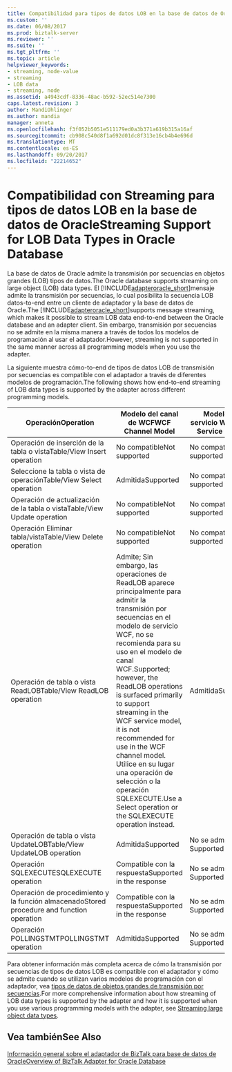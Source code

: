 ```yaml
---
title: Compatibilidad para tipos de datos LOB en la base de datos de Oracle de streaming | Documentos de Microsoft
ms.custom: ''
ms.date: 06/08/2017
ms.prod: biztalk-server
ms.reviewer: ''
ms.suite: ''
ms.tgt_pltfrm: ''
ms.topic: article
helpviewer_keywords:
- streaming, node-value
- streaming
- LOB data
- streaming, node
ms.assetid: a4943cdf-8336-48ac-b592-52ec514e7300
caps.latest.revision: 3
author: MandiOhlinger
ms.author: mandia
manager: anneta
ms.openlocfilehash: f3f052b5051e511179ed0a3b371a619b315a16af
ms.sourcegitcommit: cb908c540d8f1a692d01dc8f313e16cb4b4e696d
ms.translationtype: MT
ms.contentlocale: es-ES
ms.lasthandoff: 09/20/2017
ms.locfileid: "22214652"
---
```

# <a name="streaming-support-for-lob-data-types-in-oracle-database"></a><span data-ttu-id="9e2ce-102">Compatibilidad con Streaming para tipos de datos LOB en la base de datos de Oracle</span><span class="sxs-lookup"><span data-stu-id="9e2ce-102">Streaming Support for LOB Data Types in Oracle Database</span></span>
<span data-ttu-id="9e2ce-103">La base de datos de Oracle admite la transmisión por secuencias en objetos grandes (LOB) tipos de datos.</span><span class="sxs-lookup"><span data-stu-id="9e2ce-103">The Oracle database supports streaming on large object (LOB) data types.</span></span> <span data-ttu-id="9e2ce-104">El [!INCLUDE[adapteroracle_short](../../includes/adapteroracle-short-md.md)]mensaje admite la transmisión por secuencias, lo cual posibilita la secuencia LOB datos-to-end entre un cliente de adaptador y la base de datos de Oracle.</span><span class="sxs-lookup"><span data-stu-id="9e2ce-104">The [!INCLUDE[adapteroracle_short](../../includes/adapteroracle-short-md.md)]supports message streaming, which makes it possible to stream LOB data end-to-end between the Oracle database and an adapter client.</span></span> <span data-ttu-id="9e2ce-105">Sin embargo, transmisión por secuencias no se admite en la misma manera a través de todos los modelos de programación al usar el adaptador.</span><span class="sxs-lookup"><span data-stu-id="9e2ce-105">However, streaming is not supported in the same manner across all programming models when you use the adapter.</span></span>  
  
 <span data-ttu-id="9e2ce-106">La siguiente muestra cómo-to-end de tipos de datos LOB de transmisión por secuencias es compatible con el adaptador a través de diferentes modelos de programación.</span><span class="sxs-lookup"><span data-stu-id="9e2ce-106">The following shows how end-to-end streaming of LOB data types is supported by the adapter across different programming models.</span></span>  
  
|<span data-ttu-id="9e2ce-107">Operación</span><span class="sxs-lookup"><span data-stu-id="9e2ce-107">Operation</span></span>|<span data-ttu-id="9e2ce-108">Modelo del canal de WCF</span><span class="sxs-lookup"><span data-stu-id="9e2ce-108">WCF Channel Model</span></span>|<span data-ttu-id="9e2ce-109">Modelo de servicio WCF</span><span class="sxs-lookup"><span data-stu-id="9e2ce-109">WCF Service Model</span></span>|<span data-ttu-id="9e2ce-110">BizTalk Server</span><span class="sxs-lookup"><span data-stu-id="9e2ce-110">BizTalk Server</span></span>|  
|---------------|-----------------------|-----------------------|--------------------|  
|<span data-ttu-id="9e2ce-111">Operación de inserción de la tabla o vista</span><span class="sxs-lookup"><span data-stu-id="9e2ce-111">Table/View Insert operation</span></span>|<span data-ttu-id="9e2ce-112">No compatible</span><span class="sxs-lookup"><span data-stu-id="9e2ce-112">Not supported</span></span>|<span data-ttu-id="9e2ce-113">No compatible</span><span class="sxs-lookup"><span data-stu-id="9e2ce-113">Not supported</span></span>|<span data-ttu-id="9e2ce-114">No compatible</span><span class="sxs-lookup"><span data-stu-id="9e2ce-114">Not supported</span></span>|  
|<span data-ttu-id="9e2ce-115">Seleccione la tabla o vista de operación</span><span class="sxs-lookup"><span data-stu-id="9e2ce-115">Table/View Select operation</span></span>|<span data-ttu-id="9e2ce-116">Admitida</span><span class="sxs-lookup"><span data-stu-id="9e2ce-116">Supported</span></span>|<span data-ttu-id="9e2ce-117">No compatible</span><span class="sxs-lookup"><span data-stu-id="9e2ce-117">Not supported</span></span>|<span data-ttu-id="9e2ce-118">Admitida</span><span class="sxs-lookup"><span data-stu-id="9e2ce-118">Supported</span></span>|  
|<span data-ttu-id="9e2ce-119">Operación de actualización de la tabla o vista</span><span class="sxs-lookup"><span data-stu-id="9e2ce-119">Table/View Update operation</span></span>|<span data-ttu-id="9e2ce-120">No compatible</span><span class="sxs-lookup"><span data-stu-id="9e2ce-120">Not supported</span></span>|<span data-ttu-id="9e2ce-121">No compatible</span><span class="sxs-lookup"><span data-stu-id="9e2ce-121">Not supported</span></span>|<span data-ttu-id="9e2ce-122">No compatible</span><span class="sxs-lookup"><span data-stu-id="9e2ce-122">Not supported</span></span>|  
|<span data-ttu-id="9e2ce-123">Operación Eliminar tabla/vista</span><span class="sxs-lookup"><span data-stu-id="9e2ce-123">Table/View Delete operation</span></span>|<span data-ttu-id="9e2ce-124">No compatible</span><span class="sxs-lookup"><span data-stu-id="9e2ce-124">Not supported</span></span>|<span data-ttu-id="9e2ce-125">No compatible</span><span class="sxs-lookup"><span data-stu-id="9e2ce-125">Not supported</span></span>|<span data-ttu-id="9e2ce-126">No compatible</span><span class="sxs-lookup"><span data-stu-id="9e2ce-126">Not supported</span></span>|  
|<span data-ttu-id="9e2ce-127">Operación de tabla o vista ReadLOB</span><span class="sxs-lookup"><span data-stu-id="9e2ce-127">Table/View ReadLOB operation</span></span>|<span data-ttu-id="9e2ce-128">Admite; Sin embargo, las operaciones de ReadLOB aparece principalmente para admitir la transmisión por secuencias en el modelo de servicio WCF, no se recomienda para su uso en el modelo de canal WCF.</span><span class="sxs-lookup"><span data-stu-id="9e2ce-128">Supported; however, the ReadLOB operations is surfaced primarily to support streaming in the WCF service model, it is not recommended for use in the WCF channel model.</span></span> <span data-ttu-id="9e2ce-129">Utilice en su lugar una operación de selección o la operación SQLEXECUTE.</span><span class="sxs-lookup"><span data-stu-id="9e2ce-129">Use a Select operation or the SQLEXECUTE operation instead.</span></span>|<span data-ttu-id="9e2ce-130">Admitida</span><span class="sxs-lookup"><span data-stu-id="9e2ce-130">Supported</span></span>|<span data-ttu-id="9e2ce-131">La operación de ReadLOB no es compatible con BizTalk Server.</span><span class="sxs-lookup"><span data-stu-id="9e2ce-131">The ReadLOB operation is not supported for BizTalk Server.</span></span> <span data-ttu-id="9e2ce-132">Utilice en su lugar una operación de selección.</span><span class="sxs-lookup"><span data-stu-id="9e2ce-132">Use a Select operation instead.</span></span>|  
|<span data-ttu-id="9e2ce-133">Operación de tabla o vista UpdateLOB</span><span class="sxs-lookup"><span data-stu-id="9e2ce-133">Table/View UpdateLOB operation</span></span>|<span data-ttu-id="9e2ce-134">Admitida</span><span class="sxs-lookup"><span data-stu-id="9e2ce-134">Supported</span></span>|<span data-ttu-id="9e2ce-135">No se admite</span><span class="sxs-lookup"><span data-stu-id="9e2ce-135">Not Supported</span></span>|<span data-ttu-id="9e2ce-136">Admitida</span><span class="sxs-lookup"><span data-stu-id="9e2ce-136">Supported</span></span>|  
|<span data-ttu-id="9e2ce-137">Operación SQLEXECUTE</span><span class="sxs-lookup"><span data-stu-id="9e2ce-137">SQLEXECUTE operation</span></span>|<span data-ttu-id="9e2ce-138">Compatible con la respuesta</span><span class="sxs-lookup"><span data-stu-id="9e2ce-138">Supported in the response</span></span>|<span data-ttu-id="9e2ce-139">No se admite</span><span class="sxs-lookup"><span data-stu-id="9e2ce-139">Not Supported</span></span>|<span data-ttu-id="9e2ce-140">Compatible con la respuesta</span><span class="sxs-lookup"><span data-stu-id="9e2ce-140">Supported in the response</span></span>|  
|<span data-ttu-id="9e2ce-141">Operación de procedimiento y la función almacenado</span><span class="sxs-lookup"><span data-stu-id="9e2ce-141">Stored procedure and function operation</span></span>|<span data-ttu-id="9e2ce-142">Compatible con la respuesta</span><span class="sxs-lookup"><span data-stu-id="9e2ce-142">Supported in the response</span></span>|<span data-ttu-id="9e2ce-143">No se admite</span><span class="sxs-lookup"><span data-stu-id="9e2ce-143">Not Supported</span></span>|<span data-ttu-id="9e2ce-144">Compatible con la respuesta</span><span class="sxs-lookup"><span data-stu-id="9e2ce-144">Supported in the response</span></span>|  
|<span data-ttu-id="9e2ce-145">Operación POLLINGSTMT</span><span class="sxs-lookup"><span data-stu-id="9e2ce-145">POLLINGSTMT operation</span></span>|<span data-ttu-id="9e2ce-146">Admitida</span><span class="sxs-lookup"><span data-stu-id="9e2ce-146">Supported</span></span>|<span data-ttu-id="9e2ce-147">No se admite</span><span class="sxs-lookup"><span data-stu-id="9e2ce-147">Not Supported</span></span>|<span data-ttu-id="9e2ce-148">Admitida</span><span class="sxs-lookup"><span data-stu-id="9e2ce-148">Supported</span></span>|  
  
 <span data-ttu-id="9e2ce-149">Para obtener información más completa acerca de cómo la transmisión por secuencias de tipos de datos LOB es compatible con el adaptador y cómo se admite cuando se utilizan varios modelos de programación con el adaptador, vea [tipos de datos de objetos grandes de transmisión por secuencias](../../adapters-and-accelerators/adapter-oracle-database/streaming-large-object-data-types-in-oracle-database-adapter.md).</span><span class="sxs-lookup"><span data-stu-id="9e2ce-149">For more comprehensive information about how streaming of LOB data types is supported by the adapter and how it is supported when you use various programming models with the adapter, see [Streaming large object data types](../../adapters-and-accelerators/adapter-oracle-database/streaming-large-object-data-types-in-oracle-database-adapter.md).</span></span>  
  
## <a name="see-also"></a><span data-ttu-id="9e2ce-150">Vea también</span><span class="sxs-lookup"><span data-stu-id="9e2ce-150">See Also</span></span>  
 [<span data-ttu-id="9e2ce-151">Información general sobre el adaptador de BizTalk para base de datos de Oracle</span><span class="sxs-lookup"><span data-stu-id="9e2ce-151">Overview of BizTalk Adapter for Oracle Database</span></span>](../../adapters-and-accelerators/adapter-oracle-database/overview-of-biztalk-adapter-for-oracle-database.md)